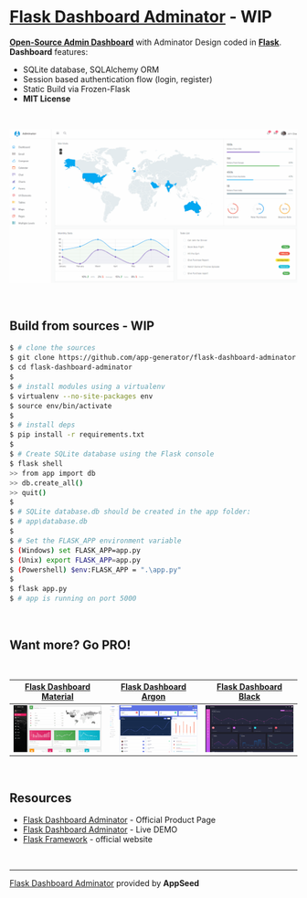 # [Flask Dashboard Adminator](https://appseed.us/admin-dashboards/flask-dashboard-adminator) - WIP

**[Open-Source Admin Dashboard](https://appseed.us/admin-dashboards/open-source)** with Adminator Design coded in **[Flask](https://palletsprojects.com/p/flask/)**. **Dashboard** features:

- SQLite database, SQLAlchemy ORM
- Session based authentication flow (login, register)
- Static Build via Frozen-Flask
- **MIT License**

<br />

![Flask Dashboard Adminator - Open-Source Admin Panel](https://raw.githubusercontent.com/app-generator/static/master/products/flask-dashboard-adminator-intro.gif)

<br />

## Build from sources - WIP

```bash
$ # clone the sources
$ git clone https://github.com/app-generator/flask-dashboard-adminator.git
$ cd flask-dashboard-adminator
$
$ # install modules using a virtualenv
$ virtualenv --no-site-packages env
$ source env/bin/activate
$
$ # install deps 
$ pip install -r requirements.txt
$
$ # Create SQLite database using the Flask console
$ flask shell
>> from app import db
>> db.create_all()
>> quit() 
$
$ # SQLite database.db should be created in the app folder:
$ # app\database.db
$
$ # Set the FLASK_APP environment variable
$ (Windows) set FLASK_APP=app.py
$ (Unix) export FLASK_APP=app.py
$ (Powershell) $env:FLASK_APP = ".\app.py"
$ 
$ flask app.py
$ # app is running on port 5000
```

<br />

## Want more? Go PRO!

<br />

| [Flask Dashboard Material](https://appseed.us/admin-dashboards/flask-dashboard-material-pro) | [Flask Dashboard Argon](https://appseed.us/admin-dashboards/flask-dashboard-argon-pro) | [Flask Dashboard Black](https://appseed.us/admin-dashboards/flask-dashboard-black-pro) |
| --- | --- | --- |
| [![Flask Dashboard Material PRO](https://raw.githubusercontent.com/app-generator/static/master/products/flask-dashboard-material-pro-intro.gif)](https://appseed.us/admin-dashboards/flask-dashboard-material-pro)  | [![Flask Dashboard Argon PRO](https://raw.githubusercontent.com/app-generator/static/master/products/flask-dashboard-argon-pro-intro.gif)](https://appseed.us/admin-dashboards/flask-dashboard-argon-pro) | [![Flask Dashboard Black PRO](https://raw.githubusercontent.com/app-generator/static/master/products/flask-dashboard-black-pro-intro.gif)](https://appseed.us/admin-dashboards/flask-dashboard-black-pro)

<br />

## Resources

- [Flask Dashboard Adminator](https://appseed.us/admin-dashboards/flask-dashboard-adminator) - Official Product Page
- [Flask Dashboard Adminator](https://flask-dashboard-adminator.appseed.us/) - Live DEMO
- [Flask Framework](https://palletsprojects.com/p/flask/) - official website
 
<br />
 
---
[Flask Dashboard Adminator](https://appseed.us/admin-dashboards/flask-dashboard-adminator) provided by **AppSeed**
